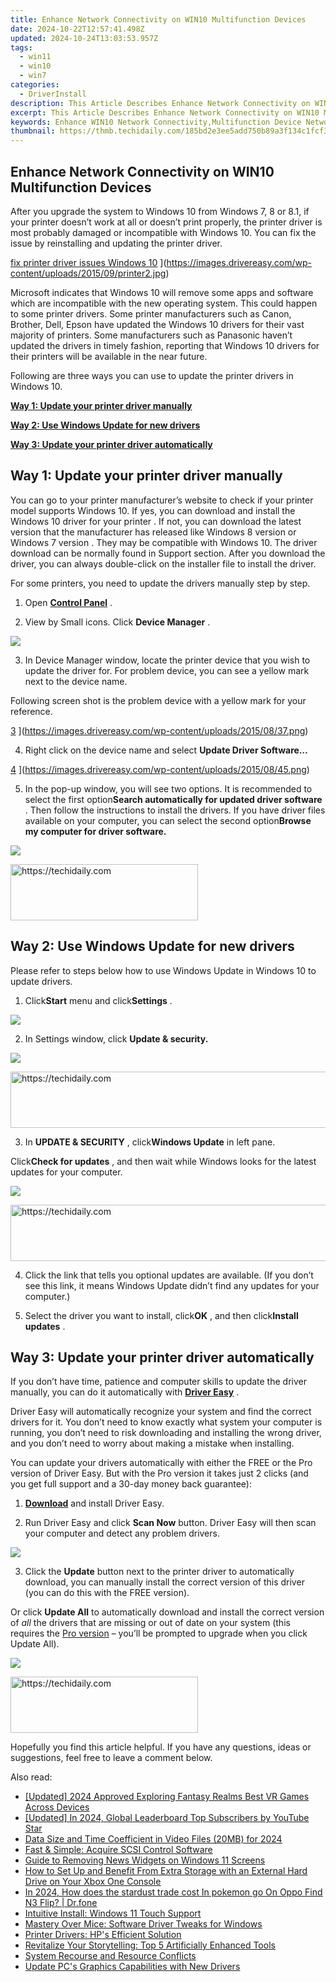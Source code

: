 ```yaml
---
title: Enhance Network Connectivity on WIN10 Multifunction Devices
date: 2024-10-22T12:57:41.498Z
updated: 2024-10-24T13:03:53.957Z
tags:
  - win11
  - win10
  - win7
categories:
  - DriverInstall
description: This Article Describes Enhance Network Connectivity on WIN10 Multifunction Devices
excerpt: This Article Describes Enhance Network Connectivity on WIN10 Multifunction Devices
keywords: Enhance WIN10 Network Connectivity,Multifunction Device Networking Solutions,Optimize Network Performance in WIN10 Devices,Improve Connectivity on WIN10 Multifunctional Gear,Boost Wi-Fi Signal Strength in WIN10 MFDs (Multifunction Devices),Network Enhancement Techniques for WIN10 Multitasking Machines,Windows 10 MFDs
thumbnail: https://thmb.techidaily.com/185bd2e3ee5add750b89a3f134c1fcf3132bd93146cc3a0d22887acdb0a82b64.jpg
---
```


## Enhance Network Connectivity on WIN10 Multifunction Devices

 After you upgrade the system to Windows 10 from Windows 7, 8 or 8.1, if your printer doesn’t work at all or doesn’t print properly, the printer driver is most probably damaged or incompatible with Windows 10\. You can fix the issue by reinstalling and updating the printer driver.

[fix printer driver issues Windows 10](https://images.drivereasy.com/wp-content/uploads/2015/09/printer2-300x236.jpg) ](https://images.drivereasy.com/wp-content/uploads/2015/09/printer2.jpg)

 Microsoft indicates that Windows 10 will remove some apps and software which are incompatible with the new operating system. This could happen to some printer drivers. Some printer manufacturers such as Canon, Brother, Dell, Epson have updated the Windows 10 drivers for their vast majority of printers. Some manufacturers such as Panasonic haven’t updated the drivers in timely fashion, reporting that Windows 10 drivers for their printers will be available in the near future.

 Following are three ways you can use to update the printer drivers in Windows 10.

**[Way 1: Update your printer driver manually](#way1)**

**[Way 2: Use Windows Update for new drivers](#way2)**

**[Way 3: Update your printer driver automatically](#way3)**

## **Way 1: Update your printer driver manually**

 You can go to your printer manufacturer’s website to check if your printer model supports Windows 10\. If yes, you can download and install the Windows 10 driver for your printer  . If not, you can download the latest version that the manufacturer has released like Windows 8 version or Windows 7 version  . They may be compatible with Windows 10\.  The driver download can be normally found in Support section. After you download the driver, you can always double-click on the installer file to install the driver.

For some printers, you need to update the drivers manually step by step.

 1) Open [**Control Panel**](https://tools.techidaily.com/drivereasy/download/) .

 2) View by Small icons. Click **Device Manager** .

![](https://images.drivereasy.com/wp-content/uploads/2017/07/img_597056d6e290b.jpg)

 3) In Device Manager window, locate the printer device that you wish to update the driver for. For problem device, you can see a yellow mark next to the device name.

 Following screen shot is the problem device with a yellow mark for your reference.

[3](https://images.drivereasy.com/wp-content/uploads/2015/08/37.png) ](https://images.drivereasy.com/wp-content/uploads/2015/08/37.png)

 4) Right click on the device name and select **Update Driver Software…**

[4](https://images.drivereasy.com/wp-content/uploads/2015/08/45.png) ](https://images.drivereasy.com/wp-content/uploads/2015/08/45.png)

 5) In the pop-up window, you will see two options. It is recommended to select the first option**Search automatically for updated driver software** . Then follow the instructions to install the drivers. If you have driver files available on your computer, you can select the second option**Browse my computer for driver software.**

![](https://images.drivereasy.com/wp-content/uploads/2017/07/img_5970573577e43.png)

<!-- affiliate ads begin -->
<a href="https://aligracehair.sjv.io/c/5597632/2036467/19272" target="_top" id="2036467">
  <img src="//a.impactradius-go.com/display-ad/19272-2036467" border="0" alt="https://techidaily.com" width="300" height="90"/>
</a>
<img height="0" width="0" src="https://aligracehair.sjv.io/i/5597632/2036467/19272" style="position:absolute;visibility:hidden;" border="0" />
<!-- affiliate ads end -->

## **Way 2: Use Windows Update for new drivers**

 Please refer to steps below how to use Windows Update in Windows 10 to update drivers.

 1) Click**Start** menu and click**Settings** .

![](https://images.drivereasy.com/wp-content/uploads/2017/07/img_597057a9598ee.jpg)

 2) In Settings window, click **Update & security.**

![](https://images.drivereasy.com/wp-content/uploads/2017/07/img_597057ddb9441.png)

<!-- affiliate ads begin -->
<a href="https://appsumo.8odi.net/c/5597632/2075475/7443" target="_top" id="2075475">
  <img src="//a.impactradius-go.com/display-ad/7443-2075475" border="0" alt="https://techidaily.com" width="728" height="90"/>
</a>
<img height="0" width="0" src="https://appsumo.8odi.net/i/5597632/2075475/7443" style="position:absolute;visibility:hidden;" border="0" />
<!-- affiliate ads end -->

 3) In **UPDATE & SECURITY** , click**Windows Update** in left pane.

 Click**Check for updates** , and then wait while Windows looks for the latest updates for your computer.

![](https://images.drivereasy.com/wp-content/uploads/2017/07/img_597057f2e0efc.jpg)

<!-- affiliate ads begin -->
<a href="https://aligracehair.sjv.io/c/5597632/2135375/19272" target="_top" id="2135375">
  <img src="//a.impactradius-go.com/display-ad/19272-2135375" border="0" alt="https://techidaily.com" width="728" height="90"/>
</a>
<img height="0" width="0" src="https://aligracehair.sjv.io/i/5597632/2135375/19272" style="position:absolute;visibility:hidden;" border="0" />
<!-- affiliate ads end -->

 4) Click the link that tells you optional updates are available. (If you don’t see this link, it means Windows Update didn’t find any updates for your computer.)

 5) Select the driver you want to install, click**OK** , and then click**Install updates** .

## **Way 3: Update your printer driver automatically**

 If you don’t have time, patience and computer skills to update the driver manually, you can do it automatically with **[Driver Easy](https://tools.techidaily.com/drivereasy/download/)**  .

 Driver Easy will automatically recognize your system and find the correct drivers for it. You don’t need to know exactly what system your computer is running, you don’t need to risk downloading and installing the wrong driver, and you don’t need to worry about making a mistake when installing.

 You can update your drivers automatically with either the FREE or the Pro version of Driver Easy. But with the Pro version it takes just 2 clicks (and you get full support and a 30-day money back guarantee):

 1) **[Download](https://tools.techidaily.com/drivereasy/download/)**   and install Driver Easy.

 2) Run Driver Easy and click **Scan Now**   button. Driver Easy will then scan your computer and detect any problem drivers.

![](https://images.drivereasy.com/wp-content/uploads/2017/07/img_5970588279d8b.jpg)

 3) Click the **Update** button next to the printer driver to automatically download, you can manually install the correct version of this driver (you can do this with the FREE version).

 Or click **Update All**  to automatically download and install the correct version of _all_   the drivers that are missing or out of date on your system (this requires the [Pro version](https://tools.techidaily.com/drivereasy/download/) – you’ll be prompted to upgrade when you click Update All).

![](https://images.drivereasy.com/wp-content/uploads/2017/07/img_59705887d6c6d.jpg)

<!-- affiliate ads begin -->
<a href="https://aligracehair.sjv.io/c/5597632/1948932/19272" target="_top" id="1948932">
  <img src="//a.impactradius-go.com/display-ad/19272-1948932" border="0" alt="https://techidaily.com" width="300" height="90"/>
</a>
<img height="0" width="0" src="https://aligracehair.sjv.io/i/5597632/1948932/19272" style="position:absolute;visibility:hidden;" border="0" />
<!-- affiliate ads end -->

 Hopefully you find this article helpful. If you have any questions, ideas or suggestions, feel free to leave a comment below.

<ins class="adsbygoogle"
     style="display:block"
     data-ad-format="autorelaxed"
     data-ad-client="ca-pub-7571918770474297"
     data-ad-slot="1223367746"></ins>

<ins class="adsbygoogle"
     style="display:block"
     data-ad-client="ca-pub-7571918770474297"
     data-ad-slot="8358498916"
     data-ad-format="auto"
     data-full-width-responsive="true"></ins>

<span class="atpl-alsoreadstyle">Also read:</span>
<div><ul>
<li><a href="https://fox-blue.techidaily.com/updated-2024-approved-exploring-fantasy-realms-best-vr-games-across-devices/"><u>[Updated] 2024 Approved Exploring Fantasy Realms Best VR Games Across Devices</u></a></li>
<li><a href="https://eaxpv-info.techidaily.com/updated-in-2024-global-leaderboard-top-subscribers-by-youtube-star/"><u>[Updated] In 2024, Global Leaderboard Top Subscribers by YouTube Star</u></a></li>
<li><a href="https://article-helps.techidaily.com/data-size-and-time-coefficient-in-video-files-20mb-for-2024/"><u>Data Size and Time Coefficient in Video Files (20MB) for 2024</u></a></li>
<li><a href="https://driver-install.techidaily.com/fast-and-simple-acquire-scsi-control-software/"><u>Fast & Simple: Acquire SCSI Control Software</u></a></li>
<li><a href="https://tech-recovery.techidaily.com/guide-to-removing-news-widgets-on-windows-11-screens/"><u>Guide to Removing News Widgets on Windows 11 Screens</u></a></li>
<li><a href="https://techno-recovery.techidaily.com/how-to-set-up-and-benefit-from-extra-storage-with-an-external-hard-drive-on-your-xbox-one-console/"><u>How to Set Up and Benefit From Extra Storage with an External Hard Drive on Your Xbox One Console</u></a></li>
<li><a href="https://android-pokemon-go.techidaily.com/in-2024-how-does-the-stardust-trade-cost-in-pokemon-go-on-oppo-find-n3-flip-drfone-by-drfone-virtual-android/"><u>In 2024, How does the stardust trade cost In pokemon go On Oppo Find N3 Flip? | Dr.fone</u></a></li>
<li><a href="https://driver-install.techidaily.com/intuitive-install-windows-11-touch-support/"><u>Intuitive Install: Windows 11 Touch Support</u></a></li>
<li><a href="https://driver-install.techidaily.com/mastery-over-mice-software-driver-tweaks-for-windows/"><u>Mastery Over Mice: Software Driver Tweaks for Windows</u></a></li>
<li><a href="https://driver-install.techidaily.com/printer-drivers-hps-efficient-solution/"><u>Printer Drivers: HP's Efficient Solution</u></a></li>
<li><a href="https://tech-hub.techidaily.com/revitalize-your-storytelling-top-5-artificially-enhanced-tools/"><u>Revitalize Your Storytelling: Top 5 Artificially Enhanced Tools</u></a></li>
<li><a href="https://driver-install.techidaily.com/system-recourse-and-resource-conflicts/"><u>System Recourse and Resource Conflicts</u></a></li>
<li><a href="https://driver-install.techidaily.com/update-pcs-graphics-capabilities-with-new-drivers/"><u>Update PC's Graphics Capabilities with New Drivers</u></a></li>
</ul></div>

